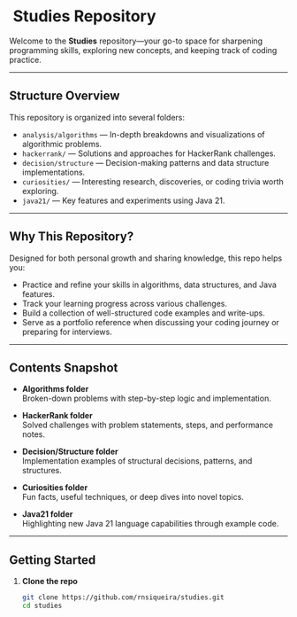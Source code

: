 # ​ Studies Repository

Welcome to the **Studies** repository—your go-to space for sharpening programming skills, exploring new concepts, and keeping track of coding practice.

---

##  Structure Overview

This repository is organized into several folders:

- `analysis/algorithms` — In-depth breakdowns and visualizations of algorithmic problems.
- `hackerrank/` — Solutions and approaches for HackerRank challenges.
- `decision/structure` — Decision-making patterns and data structure implementations.
- `curiosities/` — Interesting research, discoveries, or coding trivia worth exploring.
- `java21/` — Key features and experiments using Java 21.

---

##  Why This Repository?

Designed for both personal growth and sharing knowledge, this repo helps you:

- Practice and refine your skills in algorithms, data structures, and Java features.
- Track your learning progress across various challenges.
- Build a collection of well-structured code examples and write-ups.
- Serve as a portfolio reference when discussing your coding journey or preparing for interviews.

---

##  Contents Snapshot

- **Algorithms folder**  
  Broken-down problems with step-by-step logic and implementation.

- **HackerRank folder**  
  Solved challenges with problem statements, steps, and performance notes.

- **Decision/Structure folder**  
  Implementation examples of structural decisions, patterns, and structures.

- **Curiosities folder**  
  Fun facts, useful techniques, or deep dives into novel topics.

- **Java21 folder**  
  Highlighting new Java 21 language capabilities through example code.

---

##  Getting Started

1. **Clone the repo**  
   ```bash
   git clone https://github.com/rnsiqueira/studies.git
   cd studies
